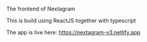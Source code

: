 The frontend of Nextagram

This is build using ReactJS together with typescript

The app is live here: https://nextagram-v3.netlify.app
